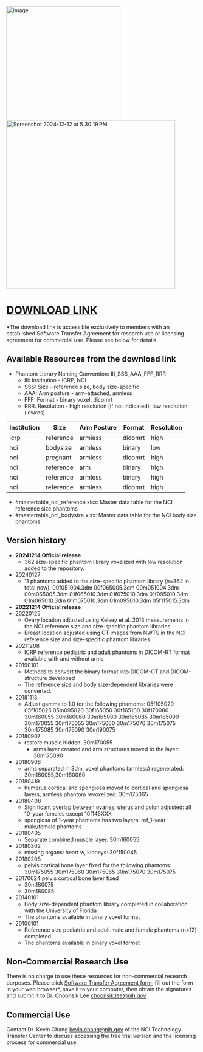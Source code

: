 <img width="300" alt="image" src="https://user-images.githubusercontent.com/22055904/233450972-15856234-7bf7-4035-9e56-cdd239c9d07d.png">

<img width="444" alt="Screenshot 2024-12-12 at 5 30 19 PM" src="https://github.com/user-attachments/assets/e875849f-a6cd-4b72-a189-4d9862a95bff" />

# [DOWNLOAD LINK](https://nih-my.sharepoint.com/:f:/r/personal/leechoonsik_nih_gov/Documents/ncidoseshare/PHANTOMS?csf=1&web=1&e=sAelRf)
*The download link is accessible exclusively to members with an established Software Transfer Agreement for research use or licensing agreement for commercial use. Please see below for details.

## Available Resources from the download link
- Phantom Library Naming Convention: III_SSS_AAA_FFF_RRR
  - III: Institution - ICRP, NCI
  - SSS: Size - reference size, body size-specific
  - AAA: Arm posture - arm-attached, armless
  - FFF: Format - binary voxel, dicomrt
  - RRR: Resolution - high resolution (if not indicated), low resolution (lowres)
 
|Institution|Size|Arm Posture|Format|Resolution|
|-----------|----|-----------|------|----------|
|icrp|reference|armless|dicomrt|high|
|nci|bodysize|armless|binary|low|
|nci|pregnant|armless|dicomrt|high|
|nci|reference|arm|binary|high|
|nci|reference|armless|binary|high|
|nci|reference|armless|dicomrt|high|

- #mastertable_nci_reference.xlsx: Master data table for the NCI reference size phantoms
- #mastertable_nci_bodysize.xlsx: Master data table for the NCI body size phantoms

## Version history
- **20241214 Official release**
  - 362 size-specific phantom library voxelized with low resolution added to the repository.
- 20240127
  - 11 phantoms added to the size-specific phantom library (n=362 in total now):
00f051004.3dm
00f065005.3dm
00m051004.3dm
00m065005.3dm
01f065010.3dm
01f075010.3dm
01f095010.3dm
01m065010.3dm
01m075010.3dm
01m095010.3dm
05f115015.3dm
- **20221214 Official release**
- 20220125
  - Ovary location adjusted using Kelsey et al. 2013 measurements in the NCI reference size and size-specific phantom libraries
  - Breast location adjusted using CT images from NWTS in the NCI reference size and size-specific phantom libraries
- 20211208
  - ICRP reference pediatric and adult phantoms in DICOM-RT format available with and without arms
- 20190101
  - Methods to convert the binary format into DICOM-CT and DICOM-structure developed
  - The reference size and body size-dependent libraries were converted.
- 20181113
  - Adjust gamma to 1.0 for the following phantoms:
	05f105020
	05f105025
	05m095020
	30f165050
	30f165100
	30f170080
	30m160055
	30m160060
	30m165080
	30m165085
	30m165090
	30m170055
	30m175055
	30m175060
	30m175070
	30m175075
	30m175085
	30m175090
	30m190075
- 20180907
  - restore muscle hidden: 30m170055
	- arms layer created and arm structures moved to the layer: 30m175090
- 20180906
  - arms separated in 3dm, voxel phantoms (armless) regenerated: 30m160055,30m160060
- 20180419
  - humerus cortical and spongiosa moved to cortical and spongiosa layers, armless phantom revoxelized: 30m175065
- 20180406
  - Significant overlap between ovaries, uterus and colon adjusted: all 10-year females except 10f145XXX
  - spongiosa of 1-year phantoms has two layers: ref_1-year male/female phantoms
- 20180405
  - Separate combined muscle layer: 30m160055
- 20180302
  - missing organs: heart w, kidneys: 30f150045
- 20180208
  - pelvis cortical bone layer fixed for the following phantoms:
	30m175055
	30m175060
	30m175065
	30m175070
	30m175075
- 20170624	pelvis cortical bone layer fixed
	- 30m180075
	- 30m180085
- 20140101
  - Body size-dependent phantom library completed in collaboration with the University of Florida
  - The phantoms available in binary voxel format
- 20100101
  - Reference size pediatric and adult male and female phantoms (n=12) completed
  - The phantoms available in binary voxel format

## Non-Commercial Research Use

There is no charge to use these resources for non-commercial research purposes. Please click [Software Transfer Agreement form](https://dceg.cancer.gov/tools/radiation-dosimetry-tools/ncidose-software-transfer-agreement.pdf), fill out the form in your web browser*, save it to your computer, then obtain the signatures and submit it to Dr. Choonsik Lee choonsik.lee@nih.gov

## Commercial Use

Contact Dr. Kevin Chang kevin.chang@nih.gov of the NCI Technology Transfer Center to discuss accessing the free trial version and the licensing process for commercial use.
